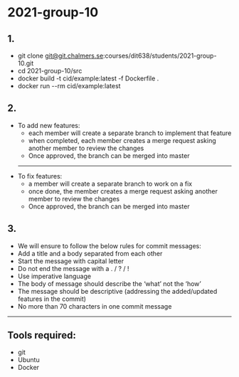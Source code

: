 # 2021-group-10

## 1. 
 - git clone git@git.chalmers.se:courses/dit638/students/2021-group-10.git
 - cd 2021-group-10/src
 - docker build -t cid/example:latest -f Dockerfile .
 - docker run --rm cid/example:latest <a number>


## 2. 
- To add new features: 
    - each member will create a separate branch to implement that feature 
    - when completed, each member creates a merge request asking another member to review the changes 
    - Once approved, the branch can be merged into master
  ----
- To fix features:
    - a member will create a separate branch to work on a fix 
    - once done, the member creates a merge request asking another member to review the changes
    - Once approved, the branch can be merged into master

## 3. 
- We will ensure to follow the below rules for commit messages:
- Add a title and a body separated from each other
- Start the message with capital letter
- Do not end the message with a . / ? / !
- Use imperative language
- The body of message should describe the ‘what’ not the ‘how’
- The message should be descriptive (addressing the added/updated features in the commit)
- No more than 70 characters in one commit message


----
## Tools required: 
- git
- Ubuntu
- Docker
